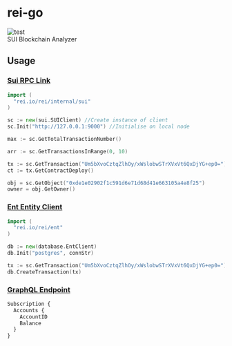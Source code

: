 # rei-go

![test](https://github.com/li-shihao/sui-go/actions/workflows/go.yml/badge.svg)  
SUI Blockchain Analyzer

## Usage

### [Sui RPC Link](/internal/sui/types.go)

```Go
import (
  "rei.io/rei/internal/sui"
)

sc := new(sui.SUIClient) //Create instance of client
sc.Init("http://127.0.0.1:9000") //Initialise on local node

max := sc.GetTotalTransactionNumber()

arr := sc.GetTransactionsInRange(0, 10)

tx := sc.GetTransaction("Um5bXvoCztqZlhOy/xWslobwSTrXVxVt6QxDjYG+ep0=")
ct := tx.GetContractDeploy()

obj = sc.GetObject("0xde1e02902f1c591d6e71d68d41e663105a4e8f25")
owner = obj.GetOwner()
```

### [Ent Entity Client](/internal/database/database.go)

```Go
import (
  "rei.io/rei/ent"
)

db := new(database.EntClient)
db.Init("postgres", connStr)

tx := sc.GetTransaction("Um5bXvoCztqZlhOy/xWslobwSTrXVxVt6QxDjYG+ep0=")
db.CreateTransaction(tx)
```

### [GraphQL Endpoint](/graph/)

```GraphQL
Subscription {
  Accounts {
    AccountID
    Balance
  }
}
```
